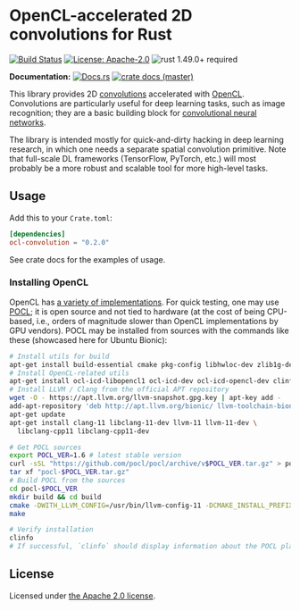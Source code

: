 # OpenCL-accelerated 2D convolutions for Rust

[![Build Status](https://github.com/slowli/ocl-convolution/workflows/Rust/badge.svg?branch=master)](https://github.com/slowli/ocl-convolution/actions) 
[![License: Apache-2.0](https://img.shields.io/github/license/slowli/ocl-convolution.svg)](https://github.com/slowli/ocl-convolution/blob/master/LICENSE)
![rust 1.49.0+ required](https://img.shields.io/badge/rust-1.49.0+-blue.svg?label=Required%20Rust) 

**Documentation:** [![Docs.rs](https://docs.rs/ocl-convolution/badge.svg)](https://docs.rs/ocl-convolution/)
[![crate docs (master)](https://img.shields.io/badge/master-yellow.svg?label=docs)](https://slowli.github.io/ocl-convolution/ocl_convolution/) 

This library provides 2D [convolutions] accelerated with [OpenCL]. Convolutions
are particularly useful for deep learning tasks, such as image recognition;
they are a basic building block for [convolutional neural networks][cnn].

The library is intended mostly for quick-and-dirty hacking in deep learning research,
in which one needs a separate spatial convolution primitive. Note that full-scale
DL frameworks (TensorFlow, PyTorch, etc.) will most probably be a more robust and scalable
tool for more high-level tasks.

## Usage

Add this to your `Crate.toml`:

```toml
[dependencies]
ocl-convolution = "0.2.0"
``` 

See crate docs for the examples of usage.

### Installing OpenCL

OpenCL has [a variety of implementations](https://www.khronos.org/opencl/resources).
For quick testing, one may use [POCL](https://github.com/pocl/pocl); it is open source
and not tied to hardware (at the cost of being CPU-based, i.e., orders of magnitude
slower than OpenCL implementations by GPU vendors).
POCL may be installed from sources with the commands like these
(showcased here for Ubuntu Bionic):

```bash
# Install utils for build
apt-get install build-essential cmake pkg-config libhwloc-dev zlib1g-dev
# Install OpenCL-related utils
apt-get install ocl-icd-libopencl1 ocl-icd-dev ocl-icd-opencl-dev clinfo
# Install LLVM / Clang from the official APT repository
wget -O - https://apt.llvm.org/llvm-snapshot.gpg.key | apt-key add - 
add-apt-repository 'deb http://apt.llvm.org/bionic/ llvm-toolchain-bionic-11 main'
apt-get update
apt-get install clang-11 libclang-11-dev llvm-11 llvm-11-dev \
  libclang-cpp11 libclang-cpp11-dev

# Get POCL sources
export POCL_VER=1.6 # latest stable version
curl -sSL "https://github.com/pocl/pocl/archive/v$POCL_VER.tar.gz" > pocl-$POCL_VER.tar.gz
tar xf "pocl-$POCL_VER.tar.gz"
# Build POCL from the sources
cd pocl-$POCL_VER
mkdir build && cd build
cmake -DWITH_LLVM_CONFIG=/usr/bin/llvm-config-11 -DCMAKE_INSTALL_PREFIX=/usr ..
make

# Verify installation
clinfo
# If successful, `clinfo` should display information about the POCL platform.
```

## License

Licensed under [the Apache 2.0 license](LICENSE).

[convolutions]: https://en.wikipedia.org/wiki/Convolution
[opencl]: https://www.khronos.org/opencl/
[cnn]: https://en.wikipedia.org/wiki/Convolutional_neural_network
